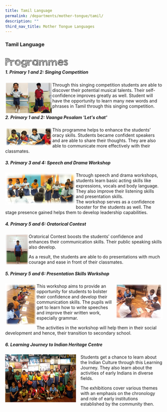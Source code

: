 ```yaml
---
title: Tamil Language
permalink: /departments/mother-tongue/tamil/
description: ""
third_nav_title: Mother Tongue Languages
---
```

### **Tamil Language**
<br>

<img align="left" style="width:40%" src="/images/programmes.png">

<br>

##### **1. Primary 1 and 2: Singing Competition**
<img align="left" style="width:30%" src="/images/tamil1.png">
Through this singing competition students are able to discover their potential musical talents. Their self-confidence improves greatly as well. Student will have the opportunity to learn many new words and phrases in Tamil through this singing competition.

##### **2. Primary 1 and 2: Vaanga Pesalam 'Let's chat'**
<img align="left" style="width:30%" src="/images/tamil2.jpg">
This programme helps to enhance the students’ oracy skills. Students became confident speakers and are able to share their thoughts. They are also able to communicate more effectively with their classmates.

##### **3. Primary 3 and 4: Speech and Drama Workshop**
<img align="left" style="width:45%" src="/images/tamil3.jpg">
Through speech and drama workshops, students learn basic acting skills like expressions, vocals and body language. They also improve their listening skills and presentation skills.<br>
The workshop serves as a confidence booster for the students as well. The stage presence gained helps them to develop leadership capabilities.

##### **4. Primary 5 and 6: Oratorical Contest**
<img align="left" style="width:15%" src="/images/tamil4.jpg">

Oratorical Contest boosts the students’ confidence and enhances their communication skills. Their public speaking skills also develop.

As a result, the students are able to do presentations with much courage and ease in front of their classmates.  

##### **5. Primary 5 and 6: Presentation Skills Workshop**
<img align="left" style="width:20%" src="/images/tamil5.jpg">
<img align="right" style="width:30%" src="/images/tamil6.jpg">

This workshop aims to provide an opportunity for students to bolster their confidence and develop their communication skills. The pupils will get to learn how to write speeches and improve their written work, especially grammar. 

The activities in the workshop will help them in their social development and hence, their transition to secondary school.

##### **6. Learning Journey to Indian Heritage Centre**
<img src="/images/tamil7.jpg" style="width:45%;margin-right:15px;" align = "left">
Students get a chance to learn about the Indian Culture through this Learning Journey. They also learn about the activities of early Indians in diverse fields. 

The exhibitions cover various themes with an emphasis on the chronology and role of early institutions established by the community then.
